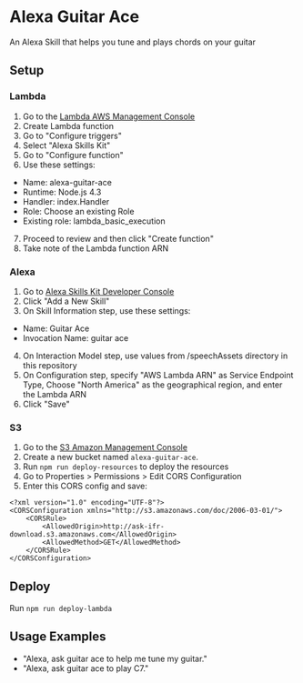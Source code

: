 # Alexa Guitar Ace

An Alexa Skill that helps you tune and plays chords on your guitar

## Setup

### Lambda
1. Go to the [Lambda AWS Management Console](https://console.aws.amazon.com/lambda/)
2. Create Lambda function
3. Go to "Configure triggers"
4. Select "Alexa Skills Kit"
5. Go to "Configure function"
6. Use these settings:
 - Name: alexa-guitar-ace
 - Runtime: Node.js 4.3
 - Handler: index.Handler
 - Role: Choose an existing Role
 - Existing role: lambda_basic_execution
7. Proceed to review and then click "Create function"
8. Take note of the Lambda function ARN

### Alexa
1. Go to [Alexa Skills Kit Developer Console](https://developer.amazon.com/edw/home.html#/skills/list)
2. Click "Add a New Skill"
3. On Skill Information step, use these settings:
 - Name: Guitar Ace
 - Invocation Name: guitar ace
4. On Interaction Model step, use values from /speechAssets directory in this repository
5. On Configuration step, specify "AWS Lambda ARN" as Service Endpoint Type, Choose "North America" as the geographical region, and enter the Lambda ARN
6. Click "Save"

### S3
1. Go to the [S3 Amazon Management Console](https://console.aws.amazon.com/lambda/)
2. Create a new bucket named `alexa-guitar-ace`.
3. Run `npm run deploy-resources` to deploy the resources
4. Go to Properties > Permissions > Edit CORS Configuration
5. Enter this CORS config and save:
```
<?xml version="1.0" encoding="UTF-8"?>
<CORSConfiguration xmlns="http://s3.amazonaws.com/doc/2006-03-01/">
    <CORSRule>
        <AllowedOrigin>http://ask-ifr-download.s3.amazonaws.com</AllowedOrigin>
        <AllowedMethod>GET</AllowedMethod>
    </CORSRule>
</CORSConfiguration>
```


## Deploy

Run `npm run deploy-lambda`

## Usage Examples
- "Alexa, ask guitar ace to help me tune my guitar."
- "Alexa, ask guitar ace to play C7."